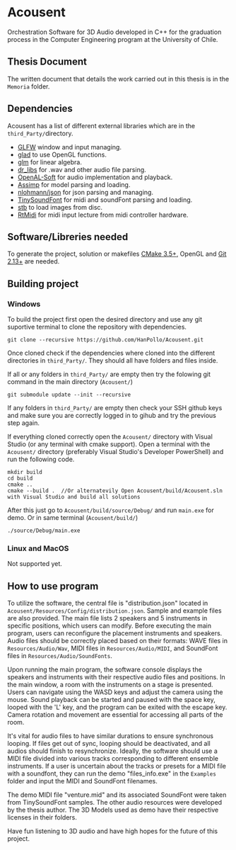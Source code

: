 # Acousent
Orchestration Software for 3D Audio developed in C++ for the graduation process in the Computer Engineering program at the University of Chile.

## Thesis Document
The written document that details the work carried out in this thesis is in the `Memoria` folder. 

## Dependencies
Acousent has a list of different external libraries which are in the `third_Party/`directory.

 - [GLFW](https://www.glfw.org/) window and input managing.
 - [glad](https://glad.dav1d.de/) to use OpenGL functions. 
 - [glm](https://glm.g-truc.net/0.9.9/index.html) for linear algebra.
 - [dr_libs](https://github.com/mackron/dr_libs) for .wav and other audio file parsing.
 - [OpenAL-Soft](https://github.com/kcat/openal-soft) for audio implementation and playback.
 - [Assimp](https://github.com/assimp/assimp) for model parsing and loading.
 - [nlohmann/json](https://github.com/nlohmann/json) for json parsing and managing.
 - [TinySoundFont](https://github.com/schellingb/TinySoundFont) for midi and soundFont parsing and loading.
 - [stb](https://github.com/nothings/stb) to load images from disc.
 - [RtMidi](https://github.com/thestk/rtmidi) for midi input lecture from midi controller hardware.
 
## Software/Libreries needed
To generate the project, solution or makefiles [CMake 3.5+](https://cmake.org/), OpenGL and [Git 2.13+](https://git-scm.com/) are needed.

## Building project
### Windows
To build the project first open the desired directory and use any git suportive terminal to clone the repository with dependencies.
```
git clone --recursive https://github.com/HanPollo/Acousent.git
```
Once cloned check if the dependencies where cloned into the different directories in `third_Party/`. They should all have folders and files inside.

If all or any folders in `third_Party/` are empty then try the folowing git command in the main directory (`Acousent/`)
```
git submodule update --init --recursive
```
If any folders in `third_Party/` are empty then check your SSH github keys and make sure you are correctly logged in to gihub and try the previous step again.

If everything cloned correctly open the `Acousent/` directory with Visual Studio (or any terminal with cmake support).
Open a terminal with the `Acousent/` directory (preferably Visual Studio's Developer PowerShell) and run the following code.

```
mkdir build
cd build
cmake ..
cmake --build .  //Or alternatevily Open Acousent/build/Acousent.sln with Visual Studio and build all solutions
```
After this just go to `Acousent/build/source/Debug/` and run `main.exe` for demo.
Or in same terminal (`Acousent/build/`)
```
./source/Debug/main.exe
```

### Linux and MacOS
Not supported yet.

## How to use program
To utilize the software, the central file is "distribution.json" located in `Acousent/Resources/Config/distribution.json`. Sample and example files are also provided. The main file lists 2 speakers and 5 instruments in specific positions, which users can modify. Before executing the main program, users can reconfigure the placement instruments and speakers. Audio files should be correctly placed based on their formats: WAVE files in `Resources/Audio/Wav`, MIDI files in `Resources/Audio/MIDI`, and SoundFont files in `Resources/Audio/SoundFonts`.

Upon running the main program, the software console displays the speakers and instruments with their respective audio files and positions. In the main window, a room with the instruments on a stage is presented. Users can navigate using the WASD keys and adjust the camera using the mouse. Sound playback can be started and paused with the space key, looped with the 'L' key, and the program can be exited with the escape key. Camera rotation and movement are essential for accessing all parts of the room.

It's vital for audio files to have similar durations to ensure synchronous looping. If files get out of sync, looping should be deactivated, and all audios should finish to resynchronize. Ideally, the software should use a MIDI file divided into various tracks corresponding to different ensemble instruments. If a user is uncertain about the tracks or presets for a MIDI file with a soundfont, they can run the demo "files_info.exe" in the `Examples` folder and input the MIDI and SoundFont filenames.

The demo MIDI file "venture.mid" and its associated SoundFont were taken from TinySoundFont samples. The other audio resources were developed by the thesis author. The 3D Models used as demo have their respective licenses in their folders.

Have fun listening to 3D audio and have high hopes for the future of this project.
